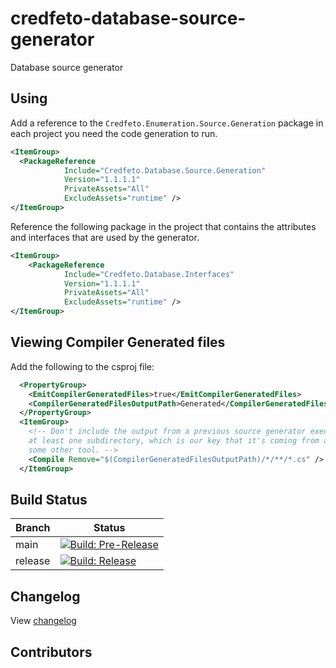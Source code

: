 # credfeto-database-source-generator

Database source generator

## Using

Add a reference to the ``Credfeto.Enumeration.Source.Generation`` package in each project you need the code generation
to run.

```xml
<ItemGroup>
  <PackageReference 
            Include="Credfeto.Database.Source.Generation" 
            Version="1.1.1.1" 
            PrivateAssets="All" 
            ExcludeAssets="runtime" />
</ItemGroup>
```

Reference the following package in the project that contains the attributes and interfaces that are used by the
generator.

```xml
<ItemGroup>
    <PackageReference
            Include="Credfeto.Database.Interfaces"
            Version="1.1.1.1"
            PrivateAssets="All" 
            ExcludeAssets="runtime" />
</ItemGroup>
```

## Viewing Compiler Generated files

Add the following to the csproj file:

```xml
  <PropertyGroup>
    <EmitCompilerGeneratedFiles>true</EmitCompilerGeneratedFiles>
    <CompilerGeneratedFilesOutputPath>Generated</CompilerGeneratedFilesOutputPath>
  </PropertyGroup>
  <ItemGroup>
    <!-- Don't include the output from a previous source generator execution into future runs; the */** trick here ensures that there's
    at least one subdirectory, which is our key that it's coming from a source generator as opposed to something that is coming from
    some other tool. -->
    <Compile Remove="$(CompilerGeneratedFilesOutputPath)/*/**/*.cs" />
  </ItemGroup>
```

## Build Status

| Branch  | Status                                                                                                                                                                                                                                                                    |
|---------|---------------------------------------------------------------------------------------------------------------------------------------------------------------------------------------------------------------------------------------------------------------------------|
| main    | [![Build: Pre-Release](https://github.com/credfeto/credfeto-database-source-generator/actions/workflows/build-and-publish-pre-release.yml/badge.svg)](https://github.com/credfeto/credfeto-database-source-generator/actions/workflows/build-and-publish-pre-release.yml) |
| release | [![Build: Release](https://github.com/credfeto/credfeto-database-source-generator/actions/workflows/build-and-publish-release.yml/badge.svg)](https://github.com/credfeto/credfeto-database-source-generator/actions/workflows/build-and-publish-release.yml)             |

## Changelog

View [changelog](CHANGELOG.md)

## Contributors

<!-- ALL-CONTRIBUTORS-LIST:START - Do not remove or modify this section -->
<!-- prettier-ignore-start -->
<!-- markdownlint-disable -->

<!-- markdownlint-restore -->
<!-- prettier-ignore-end -->

<!-- ALL-CONTRIBUTORS-LIST:END -->